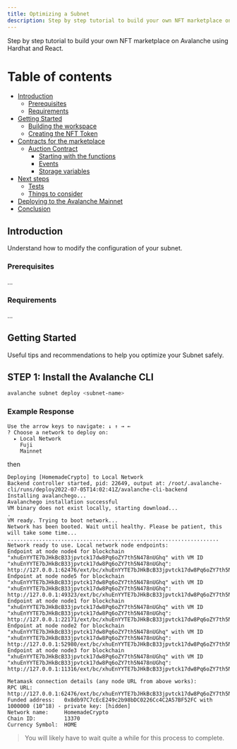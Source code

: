 ```yaml
---
title: Optimizing a Subnet
description: Step by step tutorial to build your own NFT marketplace on Avalanche using Hardhat and React.
---
```


Step by step tutorial to build your own NFT marketplace on Avalanche using Hardhat and React.

# Table of contents

- [Introduction](#introduction)
  - [Prerequisites](#prerequisites)
  - [Requirements](#requirements)
- [Getting Started](#getting-started)
  - [Building the workspace](#building-the-workspace)
  - [Creating the NFT Token](#creating-the-nft-token)
- [Contracts for the marketplace](#contracts-for-the-marketplace)
  - [Auction Contract](#auction-contract)
    - [Starting with the functions](#starting-with-the-functions)
    - [Events](#events)
    - [Storage variables](#storage-variables)
- [Next steps](#next-steps)
  - [Tests](#tests)
  - [Things to consider](#things-to-consider)
- [Deploying to the Avalanche Mainnet](#deploying-to-the-avalanche-mainnet)
- [Conclusion](#conclusion)

## Introduction

Understand how to modify the configuration of your subnet.

### Prerequisites

...

### Requirements

...

## Getting Started

Useful tips and recommendations to help you optimize your Subnet safely.

## STEP 1: Install the Avalanche CLI

```bash
avalanche subnet deploy <subnet-name>
```

### Example Response

```
Use the arrow keys to navigate: ↓ ↑ → ←
? Choose a network to deploy on:
  ▸ Local Network
    Fuji
    Mainnet
```

then

```console
Deploying [HomemadeCrypto] to Local Network
Backend controller started, pid: 22649, output at: /root/.avalanche-cli/runs/deploy2022-07-05T14:02:41Z/avalanche-cli-backend
Installing avalanchego...
Avalanchego installation successful
VM binary does not exist locally, starting download...
.
VM ready. Trying to boot network...
Network has been booted. Wait until healthy. Please be patient, this will take some time...
...................................................................
Network ready to use. Local network node endpoints:
Endpoint at node node4 for blockchain "xhuEnYYTE7bJHkBcB33jpvtck17dw8Pq6oZY7th5N478nUGhq" with VM ID "xhuEnYYTE7bJHkBcB33jpvtck17dw8Pq6oZY7th5N478nUGhq": http://127.0.0.1:62476/ext/bc/xhuEnYYTE7bJHkBcB33jpvtck17dw8Pq6oZY7th5N478nUGhq/rpc
Endpoint at node node5 for blockchain "xhuEnYYTE7bJHkBcB33jpvtck17dw8Pq6oZY7th5N478nUGhq" with VM ID "xhuEnYYTE7bJHkBcB33jpvtck17dw8Pq6oZY7th5N478nUGhq": http://127.0.0.1:49323/ext/bc/xhuEnYYTE7bJHkBcB33jpvtck17dw8Pq6oZY7th5N478nUGhq/rpc
Endpoint at node node1 for blockchain "xhuEnYYTE7bJHkBcB33jpvtck17dw8Pq6oZY7th5N478nUGhq" with VM ID "xhuEnYYTE7bJHkBcB33jpvtck17dw8Pq6oZY7th5N478nUGhq": http://127.0.0.1:22171/ext/bc/xhuEnYYTE7bJHkBcB33jpvtck17dw8Pq6oZY7th5N478nUGhq/rpc
Endpoint at node node2 for blockchain "xhuEnYYTE7bJHkBcB33jpvtck17dw8Pq6oZY7th5N478nUGhq" with VM ID "xhuEnYYTE7bJHkBcB33jpvtck17dw8Pq6oZY7th5N478nUGhq": http://127.0.0.1:52980/ext/bc/xhuEnYYTE7bJHkBcB33jpvtck17dw8Pq6oZY7th5N478nUGhq/rpc
Endpoint at node node3 for blockchain "xhuEnYYTE7bJHkBcB33jpvtck17dw8Pq6oZY7th5N478nUGhq" with VM ID "xhuEnYYTE7bJHkBcB33jpvtck17dw8Pq6oZY7th5N478nUGhq": http://127.0.0.1:11316/ext/bc/xhuEnYYTE7bJHkBcB33jpvtck17dw8Pq6oZY7th5N478nUGhq/rpc

Metamask connection details (any node URL from above works):
RPC URL:          http://127.0.0.1:62476/ext/bc/xhuEnYYTE7bJHkBcB33jpvtck17dw8Pq6oZY7th5N478nUGhq/rpc
Funded address:   0x8db97C7cEcE249c2b98bDC0226Cc4C2A57BF52FC with 1000000 (10^18) - private key: [hidden]
Network name:     HomemadeCrypto
Chain ID:         13370
Currency Symbol:  HOME
```

> You will likely have to wait quite a while for this process to complete.
